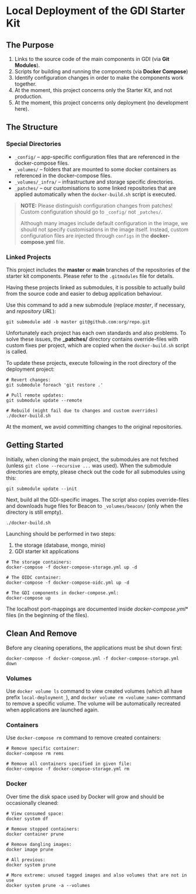 Local Deployment of the GDI Starter Kit
=======================================


The Purpose
-----------

1. Links to the source code of the main components in GDI (via **Git Modules**).
2. Scripts for building and running the components (via **Docker Compose**)
3. Identify configuration changes in order to make the components work together.
4. At the moment, this project concerns only the Starter Kit, and not production.
5. At the moment, this project concerns only deployment (no development here).


The Structure
-------------

### Special Directories

* `_config/` – app-specific configuration files that are referenced in the
  docker-compose files.
* `_volumes/` – folders that are mounted to some docker containers as referenced
  in the docker-compose files.
* `_volumes/_infra/` – infrastructure and storage specific directories.
* `_patches/` – our customisations to some linked repositories that are
  applied automatically when the `docker-build.sh` script is executed.

> **NOTE:** Please distinguish configuration changes from patches!
> Custom configuration should go to `_config/` not `_patches/`.
>
> Although many images include default configuration in the image, we should
> not specify customisations in the image itself.
> Instead, custom configuration files are injected through `configs` in  the
> **docker-compose.yml** file.


### Linked Projects

This project includes the **master** or **main** branches of the repositories of
the starter kit components. Please refer to the `.gitmodules` file for details.

Having these projects linked as submodules, it is possible to actually build
from the source code and easier to debug application behaviour.

Use this command to add a new submodule (replace _master_, if necessary, and
_repository URL_):

```shell
git submodule add -b master git@github.com:org/repo.git
```

Unfortunately each project has each own standards and also problems. To solve
these issues, the **_patches/** directory contains override-files with custom
fixes per project, which are copied when the `docker-build.sh` script is called.

To update these projects, execute following in the root directory of the
deployment project:

```shell
# Revert changes:
git submodule foreach 'git restore .'

# Pull remote updates:
git submodule update --remote

# Rebuild (might fail due to changes and custom overrides)
./docker-build.sh
```

At the moment, we avoid committing changes to the original repositories.


Getting Started
---------------

Initially, when cloning the main project, the submodules are not fetched (unless
`git clone --recursive ...` was used). When the submodule directories are empty,
please check out the code for all submodules using this:


```shell
git submodule update --init
```

Next, build all the GDI-specific images. The script also copies override-files
and downloads huge files for Beacon to `_volumes/beacon/` (only when the
directory is still empty).

```shell
./docker-build.sh
```

Launching should be performed in two steps:
1. the storage (database, mongo, minio)
2. GDI starter kit applications

```shell
# The storage containers:
docker-compose -f docker-compose-storage.yml up -d

# The OIDC container:
docker-compose -f docker-compose-oidc.yml up -d

# The GDI components in docker-compose.yml:
docker-compose up
```

The localhost port-mappings are documented inside **docker-compose*.yml** files
(in the beginning of the files).


Clean And Remove
----------------

Before any cleaning operations, the applications must be shut down first:

```shell
docker-compose -f docker-compose.yml -f docker-compose-storage.yml down
```

### Volumes

Use `docker volume ls` command to view created volumes (which all have prefix
`local-deployment_`), and `docker volume rm <volume_name>` command to remove a
specific volume. The volume will be automatically recreated when applications
are launched again.


### Containers

Use `docker-compose rm` command to remove created containers:

```shell
# Remove specific container:
docker-compose rm rems

# Remove all containers specified in given file:
docker-compose -f docker-compose-storage.yml rm
```

### Docker

Over time the disk space used by Docker will grow and should be occasionally
cleaned:

```shell
# View consumed space:
docker system df

# Remove stopped containers:
docker container prune

# Remove dangling images:
docker image prune

# All previous:
docker system prune

# More extreme: unused tagged images and also volumes that are not in use
docker system prune -a --volumes
```
